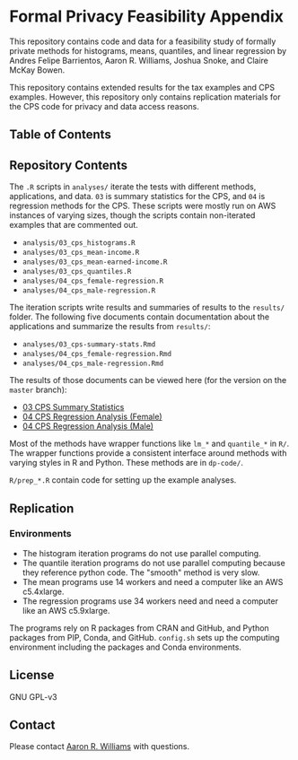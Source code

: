 # Formal Privacy Feasibility Appendix

This repository contains code and data for a feasibility study of formally private methods for histograms, means, quantiles, and linear regression by Andres Felipe Barrientos, Aaron R. Williams, Joshua Snoke, and Claire McKay Bowen. 

This repository contains extended results for the tax examples and CPS examples. However, this repository only contains replication materials for the CPS code for privacy and data access reasons. 

## Table of Contents

## Repository Contents

The `.R` scripts in `analyses/` iterate the tests with different methods, applications, and data. `03` is summary statistics for the CPS, and `04` is regression methods for the CPS. These scripts were mostly run on AWS instances of varying sizes, though the scripts contain non-iterated examples that are commented out. 

* `analysis/03_cps_histograms.R`
* `analyses/03_cps_mean-income.R`
* `analyses/03_cps_mean-earned-income.R`
* `analyses/03_cps_quantiles.R`
* `analyses/04_cps_female-regression.R`
* `analyses/04_cps_male-regression.R`

The iteration scripts write results and summaries of results to the `results/` folder. The following five documents contain documentation about the applications and summarize the results from `results/`:

* `analyses/03_cps-summary-stats.Rmd`
* `analyses/04_cps_female-regression.Rmd`
* `analyses/04_cps_male-regression.Rmd`

The results of those documents can be viewed here (for the version on the `master` branch):

* [03 CPS Summary Statistics](https://urbaninstitute.github.io/formal-privacy-comp-appendix/analyses/03_cps-summary-stats)
* [04 CPS Regression Analysis (Female)](https://urbaninstitute.github.io/formal-privacy-comp-appendix/analyses/04_cps_female-regression)
* [04 CPS Regression Analysis (Male)](https://urbaninstitute.github.io/formal-privacy-comp-appendix/analyses/04_cps_male-regression)

Most of the methods have wrapper functions like `lm_*` and `quantile_*` in `R/`. The wrapper functions provide a consistent interface around methods with varying styles in R and Python. These methods are in `dp-code/`. 

`R/prep_*.R` contain code for setting up the example analyses. 

## Replication

### Environments

* The histogram iteration programs do not use parallel computing. 
* The quantile iteration programs do not use parallel computing because they reference python code. The "smooth" method is very slow. 
* The mean programs use 14 workers and need a computer like an AWS c5.4xlarge.
* The regression programs use 34 workers need and need a computer like an AWS c5.9xlarge.

The programs rely on R packages from CRAN and GitHub, and Python packages from PIP, Conda, and GitHub. `config.sh` sets up the computing environment including the packages and Conda environments. 

## License

GNU GPL-v3

## Contact

Please contact [Aaron R. Williams](awilliams@urban.org) with questions. 
